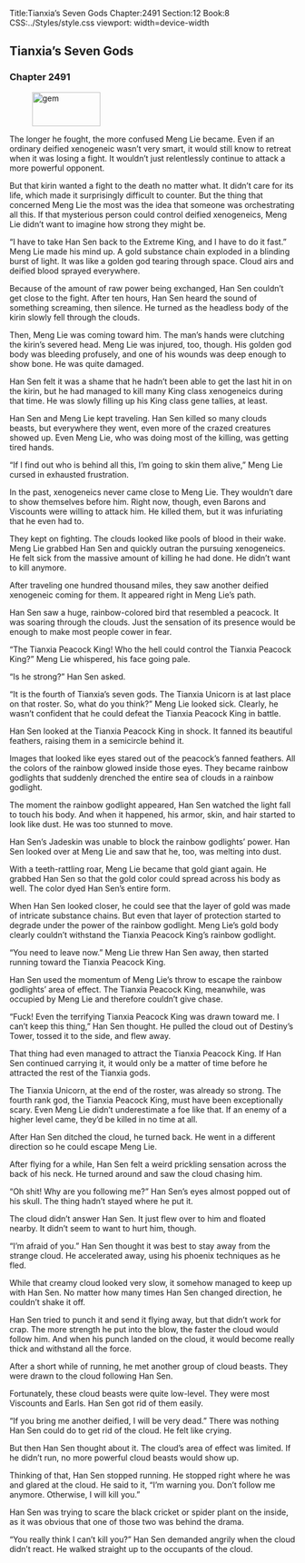 Title:Tianxia’s Seven Gods 
Chapter:2491 
Section:12 
Book:8 
CSS:../Styles/style.css 
viewport: width=device-width
  
## Tianxia’s Seven Gods
### Chapter 2491 
<figure>
	<img src="../Images/gem.gif" alt="gem" id="gem" width="120" height="60" />
</figure>
  

  
  The longer he fought, the more confused Meng Lie became. Even if an ordinary deified xenogeneic wasn’t very smart, it would still know to retreat when it was losing a fight. It wouldn’t just relentlessly continue to attack a more powerful opponent.

But that kirin wanted a fight to the death no matter what. It didn’t care for its life, which made it surprisingly difficult to counter. But the thing that concerned Meng Lie the most was the idea that someone was orchestrating all this. If that mysterious person could control deified xenogeneics, Meng Lie didn’t want to imagine how strong they might be.

“I have to take Han Sen back to the Extreme King, and I have to do it fast.” Meng Lie made his mind up. A gold substance chain exploded in a blinding burst of light. It was like a golden god tearing through space. Cloud airs and deified blood sprayed everywhere.

Because of the amount of raw power being exchanged, Han Sen couldn’t get close to the fight. After ten hours, Han Sen heard the sound of something screaming, then silence. He turned as the headless body of the kirin slowly fell through the clouds.

Then, Meng Lie was coming toward him. The man’s hands were clutching the kirin’s severed head. Meng Lie was injured, too, though. His golden god body was bleeding profusely, and one of his wounds was deep enough to show bone. He was quite damaged.

Han Sen felt it was a shame that he hadn’t been able to get the last hit in on the kirin, but he had managed to kill many King class xenogeneics during that time. He was slowly filling up his King class gene tallies, at least.

Han Sen and Meng Lie kept traveling. Han Sen killed so many clouds beasts, but everywhere they went, even more of the crazed creatures showed up. Even Meng Lie, who was doing most of the killing, was getting tired hands.

“If I find out who is behind all this, I’m going to skin them alive,” Meng Lie cursed in exhausted frustration.

In the past, xenogeneics never came close to Meng Lie. They wouldn’t dare to show themselves before him. Right now, though, even Barons and Viscounts were willing to attack him. He killed them, but it was infuriating that he even had to.

They kept on fighting. The clouds looked like pools of blood in their wake. Meng Lie grabbed Han Sen and quickly outran the pursuing xenogeneics. He felt sick from the massive amount of killing he had done. He didn’t want to kill anymore.

After traveling one hundred thousand miles, they saw another deified xenogeneic coming for them. It appeared right in Meng Lie’s path.

Han Sen saw a huge, rainbow-colored bird that resembled a peacock. It was soaring through the clouds. Just the sensation of its presence would be enough to make most people cower in fear.

“The Tianxia Peacock King! Who the hell could control the Tianxia Peacock King?” Meng Lie whispered, his face going pale.

“Is he strong?” Han Sen asked.

“It is the fourth of Tianxia’s seven gods. The Tianxia Unicorn is at last place on that roster. So, what do you think?” Meng Lie looked sick. Clearly, he wasn’t confident that he could defeat the Tianxia Peacock King in battle.

Han Sen looked at the Tianxia Peacock King in shock. It fanned its beautiful feathers, raising them in a semicircle behind it.

Images that looked like eyes stared out of the peacock’s fanned feathers. All the colors of the rainbow glowed inside those eyes. They became rainbow godlights that suddenly drenched the entire sea of clouds in a rainbow godlight.

The moment the rainbow godlight appeared, Han Sen watched the light fall to touch his body. And when it happened, his armor, skin, and hair started to look like dust. He was too stunned to move.

Han Sen’s Jadeskin was unable to block the rainbow godlights’ power. Han Sen looked over at Meng Lie and saw that he, too, was melting into dust.

With a teeth-rattling roar, Meng Lie became that gold giant again. He grabbed Han Sen so that the gold color could spread across his body as well. The color dyed Han Sen’s entire form.

When Han Sen looked closer, he could see that the layer of gold was made of intricate substance chains. But even that layer of protection started to degrade under the power of the rainbow godlight. Meng Lie’s gold body clearly couldn’t withstand the Tianxia Peacock King’s rainbow godlight.

“You need to leave now.” Meng Lie threw Han Sen away, then started running toward the Tianxia Peacock King.

Han Sen used the momentum of Meng Lie’s throw to escape the rainbow godlights’ area of effect. The Tianxia Peacock King, meanwhile, was occupied by Meng Lie and therefore couldn’t give chase.

“Fuck! Even the terrifying Tianxia Peacock King was drawn toward me. I can’t keep this thing,” Han Sen thought. He pulled the cloud out of Destiny’s Tower, tossed it to the side, and flew away.

That thing had even managed to attract the Tianxia Peacock King. If Han Sen continued carrying it, it would only be a matter of time before he attracted the rest of the Tianxia gods.

The Tianxia Unicorn, at the end of the roster, was already so strong. The fourth rank god, the Tianxia Peacock King, must have been exceptionally scary. Even Meng Lie didn’t underestimate a foe like that. If an enemy of a higher level came, they’d be killed in no time at all.

After Han Sen ditched the cloud, he turned back. He went in a different direction so he could escape Meng Lie.

After flying for a while, Han Sen felt a weird prickling sensation across the back of his neck. He turned around and saw the cloud chasing him.

“Oh shit! Why are you following me?” Han Sen’s eyes almost popped out of his skull. The thing hadn’t stayed where he put it.

The cloud didn’t answer Han Sen. It just flew over to him and floated nearby. It didn’t seem to want to hurt him, though.

“I’m afraid of you.” Han Sen thought it was best to stay away from the strange cloud. He accelerated away, using his phoenix techniques as he fled.

While that creamy cloud looked very slow, it somehow managed to keep up with Han Sen. No matter how many times Han Sen changed direction, he couldn’t shake it off.

Han Sen tried to punch it and send it flying away, but that didn’t work for crap. The more strength he put into the blow, the faster the cloud would follow him. And when his punch landed on the cloud, it would become really thick and withstand all the force.

After a short while of running, he met another group of cloud beasts. They were drawn to the cloud following Han Sen.

Fortunately, these cloud beasts were quite low-level. They were most Viscounts and Earls. Han Sen got rid of them easily.

“If you bring me another deified, I will be very dead.” There was nothing Han Sen could do to get rid of the cloud. He felt like crying.

But then Han Sen thought about it. The cloud’s area of effect was limited. If he didn’t run, no more powerful cloud beasts would show up.

Thinking of that, Han Sen stopped running. He stopped right where he was and glared at the cloud. He said to it, “I’m warning you. Don’t follow me anymore. Otherwise, I will kill you.”

Han Sen was trying to scare the black cricket or spider plant on the inside, as it was obvious that one of those two was behind the drama.

“You really think I can’t kill you?” Han Sen demanded angrily when the cloud didn’t react. He walked straight up to the occupants of the cloud.
